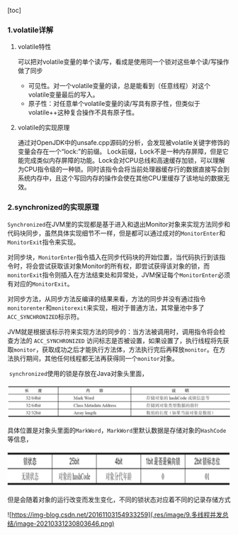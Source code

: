 [toc]

### 1.volatile详解

1. volatile特性

   ​	可以把对volatile变量的单个读/写，看成是使用同一个锁对这些单个读/写操作做了同步

   -  可见性。对一个volatile变量的读，总是能看到（任意线程）对这个volatile变量最后的写入。
   - 原子性：对任意单个volatile变量的读/写具有原子性，但类似于volatile++这种复合操作不具有原子性。

2. volatile的实现原理

   ​			通过对OpenJDK中的unsafe.cpp源码的分析，会发现被volatile关键字修饰的变量会存在一个“lock:”的前缀。
   Lock前缀，Lock不是一种内存屏障，但是它能完成类似内存屏障的功能。Lock会对CPU总线和高速缓存加锁，可以理解为CPU指令级的一种锁。
   ​			同时该指令会将当前处理器缓存行的数据直接写会到系统内存中，且这个写回内存的操作会使在其他CPU里缓存了该地址的数据无效。

### 2.synchronized的实现原理

​			`Synchronized`在JVM里的实现都是基于进入和退出Monitor对象来实现方法同步和代码块同步，虽然具体实现细节不一样，但是都可以通过成对的`MonitorEnter`和`MonitorExit`指令来实现。

​			对同步块，`MonitorEnter`指令插入在同步代码块的开始位置，当代码执行到该指令时，将会尝试获取该对象Monitor的所有权，即尝试获得该对象的锁，而`monitorExit`指令则插入在方法结束处和异常处，JVM保证每个`MonitorEnter`必须有对应的`MonitorExit`。

​			对同步方法，从同步方法反编译的结果来看，方法的同步并没有通过指令`monitorenter`和`monitorexit`来实现，相对于普通方法，其常量池中多了`ACC_SYNCHRONIZED`标示符。

​			JVM就是根据该标示符来实现方法的同步的：当方法被调用时，调用指令将会检查方法的 `ACC_SYNCHRONIZED` 访问标志是否被设置，如果设置了，执行线程将先获取`monitor`，获取成功之后才能执行方法体，方法执行完后再释放`monitor`。在方法执行期间，其他任何线程都无法再获得同一个`monitor`对象。

​		`synchronized`使用的锁是存放在Java对象头里面，

![image-20210331231230194](.res/image/9.多线程并发总结/image-20210331231230194.png)

​		具体位置是对象头里面的`MarkWord`，`MarkWord`里默认数据是存储对象的`HashCode`等信息，

![image-20210331231254280](.res/image/9.多线程并发总结/image-20210331231254280.png)

但是会随着对象的运行改变而发生变化，不同的锁状态对应着不同的记录存储方式

![https://img-blog.csdn.net/20161103154933259](.res/image/9.多线程并发总结/image-20210331230803646.png)